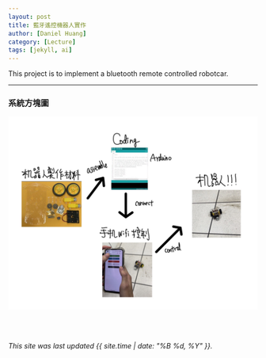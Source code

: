 ```yaml
---
layout: post
title: 藍牙遙控機器人實作
author: [Daniel Huang]
category: [Lecture]
tags: [jekyll, ai]
---
```


This project is to implement a bluetooth remote controlled robotcar.

---


### 系統方塊圖
![](https://github.com/xxhuang0913/MCU-project/blob/main/images/4651001F-0A18-44CA-BDEE-C4E343B980B0.jpg?raw=true)



<br>
<br>

*This site was last updated {{ site.time | date: "%B %d, %Y" }}.*
